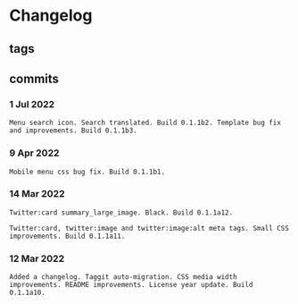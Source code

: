 # Changelog #

## tags ##

## commits ##

### 1 Jul 2022 ###

    Menu search icon. Search translated. Build 0.1.1b2. Template bug fix and improvements. Build 0.1.1b3.

### 9 Apr 2022 ###

    Mobile menu css bug fix. Build 0.1.1b1.

### 14 Mar 2022 ###

    Twitter:card summary_large_image. Black. Build 0.1.1a12.

    Twitter:card, twitter:image and twitter:image:alt meta tags. Small CSS improvements. Build 0.1.1a11.

### 12 Mar 2022 ###

    Added a changelog. Taggit auto-migration. CSS media width improvements. README improvements. License year update. Build 0.1.1a10.
